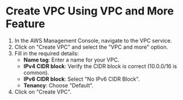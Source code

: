 # Create VPC Using VPC and More Feature

1. In the AWS Management Console, navigate to the VPC service.
1. Click on "Create VPC" and select the "VPC and more" option.
1. Fill in the required details:
   - **Name tag**: Enter a name for your VPC.
   - **IPv4 CIDR block**: Verify the CIDR block is correct (10.0.0/16 is common).
   - **IPv6 CIDR block**: Select "No IPv6 CIDR Block".
   - **Tenancy**: Choose "Default".
1. Click on "Create VPC".
